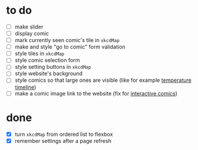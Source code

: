 # to do

- [ ] make slider
- [ ] display comic
- [ ] mark currently seen comic's tile in `xkcdMap`
- [ ] make and style "go to comic" form validation
- [ ] style tiles in `xkcdMap`
- [ ] style comic selection form
- [ ] style setting buttons in `xkcdMap`
- [ ] style website's background
- [ ] style comics so that large ones are visible (like for example [temperature timeline](https://xkcd.com/1732/))
- [ ] make a comic image link to the website (fix for [interactive comics](https://explainxkcd.com/wiki/index.php/Category:Interactive_comics))

<!--
- [ ] 
-->

# done
- [x] turn `xkcdMap` from ordered list to flexbox
- [x] remember settings after a page refresh